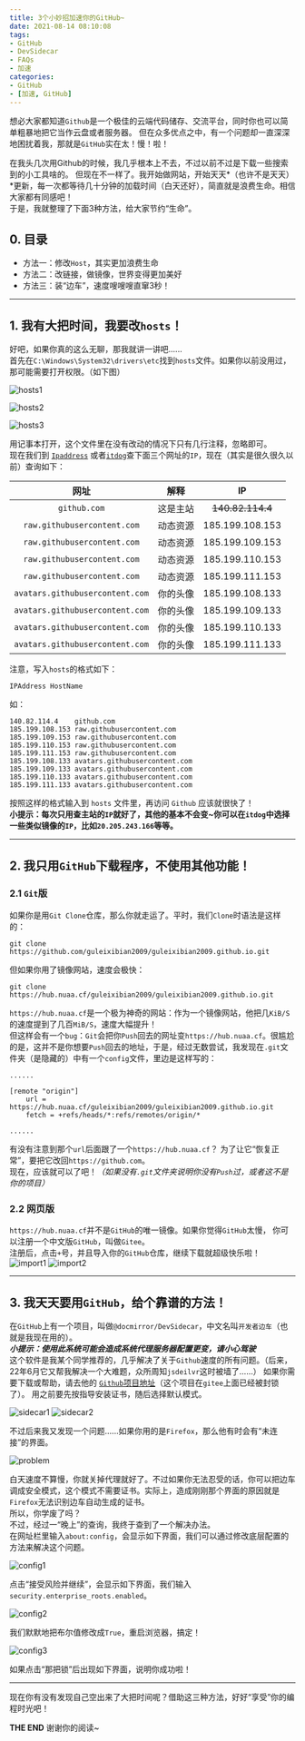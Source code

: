 ```yaml
---
title: 3个小妙招加速你的GitHub~
date: 2021-08-14 08:10:08
tags:
- GitHub
- DevSidecar
- FAQs
- 加速
categories:
- GitHub
- [加速, GitHub]
---
```


想必大家都知道`Github`是一个极佳的云端代码储存、交流平台，同时你也可以简单粗暴地把它当作云盘或者服务器。
但在众多优点之中，有一个问题却一直深深地困扰着我，那就是`GitHub`实在太！慢！啦！  

<!-- more -->

在我头几次用Github的时候，我几乎根本上不去，不过以前不过是下载一些搜索到的小工具啥的。
但现在不一样了。我开始做网站，开始天天*（也许不是天天）*更新，每一次都等待几十分钟的加载时间（白天还好），简直就是浪费生命。相信大家都有同感吧！  
于是，我就整理了下面3种方法，给大家节约“生命”。

## 0. 目录

- 方法一：修改`Host`，其实更加浪费生命  
- 方法二：改链接，做镜像，世界变得更加美好  
- 方法三：装“边车”，速度嗖嗖嗖直窜3秒！  

___

## 1. 我有大把时间，我要改`hosts`！

好吧，如果你真的这么无聊，那我就讲一讲吧......  
首先在`C:\Windows\System32\drivers\etc`找到`hosts`文件。如果你以前没用过，那可能需要打开权限。（如下图）

![hosts1](https://z3.ax1x.com/2021/08/15/fcKoNV.png)

![hosts2](https://z3.ax1x.com/2021/08/15/fcKLjJ.png)

![hosts3](https://z3.ax1x.com/2021/08/15/fcKXu9.png)

用记事本打开，这个文件里在没有改动的情况下只有几行注释，忽略即可。  
现在我们到 [`Ipaddress`](https://www.ipaddress.com) 或者[`itdog`](https://www.itdog.cn/ping/)查下面三个网址的`IP`，现在（其实是很久很久以前）查询如下：

| 网址                              | 解释   | IP               |
|:-------------------------------:|:----:|:----------------:|
| `github.com`                    | 这是主站 | ~~140.82.114.4~~ |
| `raw.githubusercontent.com`     | 动态资源 | 185.199.108.153  |
| `raw.githubusercontent.com`     | 动态资源 | 185.199.109.153  |
| `raw.githubusercontent.com`     | 动态资源 | 185.199.110.153  |
| `raw.githubusercontent.com`     | 动态资源 | 185.199.111.153  |
| `avatars.githubusercontent.com` | 你的头像 | 185.199.108.133  |
| `avatars.githubusercontent.com` | 你的头像 | 185.199.109.133  |
| `avatars.githubusercontent.com` | 你的头像 | 185.199.110.133  |
| `avatars.githubusercontent.com` | 你的头像 | 185.199.111.133  |

注意，写入`hosts`的格式如下：

```hosts
IPAddress HostName
```

如：

```hosts
140.82.114.4    github.com  
185.199.108.153 raw.githubusercontent.com  
185.199.109.153 raw.githubusercontent.com  
185.199.110.153 raw.githubusercontent.com  
185.199.111.153 raw.githubusercontent.com
185.199.108.133 avatars.githubusercontent.com
185.199.109.133 avatars.githubusercontent.com
185.199.110.133 avatars.githubusercontent.com
185.199.111.133 avatars.githubusercontent.com
```

按照这样的格式输入到 `hosts` 文件里，再访问 `Github` 应该就很快了！  
**小提示：每次只用查主站的`IP`就好了，其他的基本不会变\~你可以在`itdog`中选择一些类似镜像的`IP`，比如`20.205.243.166`等等。**

___

## 2. 我只用`GitHub`下载程序，不使用其他功能！

### 2.1 `Git`版

如果你是用`Git Clone`仓库，那么你就走运了。平时，我们`Clone`时语法是这样的：

```git
git clone https://github.com/guleixibian2009/guleixibian2009.github.io.git
```

但如果你用了镜像网站，速度会极快：

```git
git clone https://hub.nuaa.cf/guleixibian2009/guleixibian2009.github.io.git
```

`https://hub.nuaa.cf`是一个极为神奇的网站：作为一个镜像网站，他把几`KiB/S`的速度提到了几百`MiB/S`，速度大幅提升！  
但这样会有一个`bug`：`Git`会把你`Push`回去的网址变`https://hub.nuaa.cf`。很尴尬的是，这并不是你想要`Push`回去的地址，于是，经过无数尝试，我发现在`.git`文件夹（是隐藏的）中有一个`config`文件，里边是这样写的：

```
......

[remote "origin"]
    url = https://hub.nuaa.cf/guleixibian2009/guleixibian2009.github.io.git
    fetch = +refs/heads/*:refs/remotes/origin/*

......
```

有没有注意到那个`url`后面跟了一个`https://hub.nuaa.cf`？
为了让它“恢复正常”，要把它改回`https://github.com`。  
现在，应该就可以了吧！_（如果没有`.git`文件夹说明你没有`Push`过，或者这不是你的项目）_

### 2.2 网页版

`https://hub.nuaa.cf`并不是`GitHub`的唯一镜像。如果你觉得`GitHub`太慢，
你可以注册一个中文版`GitHub`，叫做`Gitee`。  
注册后，点击`+`号，并且导入你的`GitHub`仓库，继续下载就超级快乐啦！
![import1](https://z3.ax1x.com/2021/08/15/fcKjBR.png)
![import2](https://z3.ax1x.com/2021/08/15/fcKvH1.png)

___

## 3. 我天天要用`GitHub`，给个靠谱的方法！

在`GitHub`上有一个项目，叫做`@docmirror/DevSidecar`，中文名叫`开发者边车`（也就是我现在用的）。  
**_小提示：使用此系统可能会造成系统代理服务器配置更变，请小心驾驶_**  
这个软件是我某个同学推荐的，几乎解决了关于`Github`速度的所有问题。（后来，22年6月它又帮我解决一个大难题，众所周知`jsdeilvr`这时被墙了……）
如果你需要下载或帮助，请去他的 [`Github`项目地址](https://github.com/docmirror/dev-sidecar)（这个项目在`gitee`上面已经被封锁了）。
用之前要先按指导安装证书，随后选择默认模式。

![sidecar1](https://z3.ax1x.com/2021/08/15/fcMSN6.png)
![sidecar2](https://z3.ax1x.com/2021/08/15/fcMp4K.png)

不过后来我又发现一个问题......如果你用的是`Firefox`，那么他有时会有“未连接”的界面。

![problem](https://z3.ax1x.com/2021/08/15/fcKzAx.png)  

白天速度不算慢，你就关掉代理就好了。不过如果你无法忍受的话，你可以把边车调成安全模式，这个模式不需要证书。实际上，造成刚刚那个界面的原因就是`Firefox`无法识别边车自动生成的证书。  
所以，你学废了吗？  
不过，经过一“晚上”的查询，我终于查到了一个解决办法。  
在网址栏里输入`about:config`，会显示如下界面，我们可以通过修改底层配置的方法来解决这个问题。

![config1](https://z3.ax1x.com/2021/08/15/fcKH9U.png)

点击“接受风险并继续”，会显示如下界面，我们输入`security.enterprise_roots.enabled`。

![config2](https://z3.ax1x.com/2021/08/15/fcKThT.png)

我们默默地把布尔值修改成`True`，重启浏览器，搞定！

![config3](https://z3.ax1x.com/2021/08/15/fcKqc4.png)

如果点击“那把锁”后出现如下界面，说明你成功啦！

___

现在你有没有发现自己空出来了大把时间呢？借助这三种方法，好好“享受”你的编程时光吧！

__THE END__ 谢谢你的阅读~
